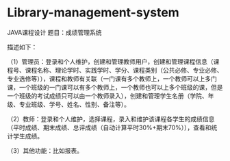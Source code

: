 # Library-management-system
JAVA课程设计
题目：成绩管理系统

描述如下：

（1）管理员：登录和个人维护，创建和管理教师用户，创建和管理课程信息（课程号、课程名称、理论学时、实践学时、学分、课程类别（公共必修、专业必修、专业选修等）），课程和教师有关联（一门课有多个教师上，一个教师可以上多门课，一个班级的一门课可以有多个教师上，一个教师也可以上多个班级的课，但是一个班级的考试成绩只可以由一个教师录入），创建和管理学生名册（学院、年级、专业班级、学号、姓名、性别、备注等）。

（2）教师：登录和个人维护，选择课程，录入和维护该课程各学生的成绩信息（平时成绩、期末成绩、总评成绩（自动计算平时30%+期末70%）），查看和统计学生成绩。

（3）其他功能：比如报表。
